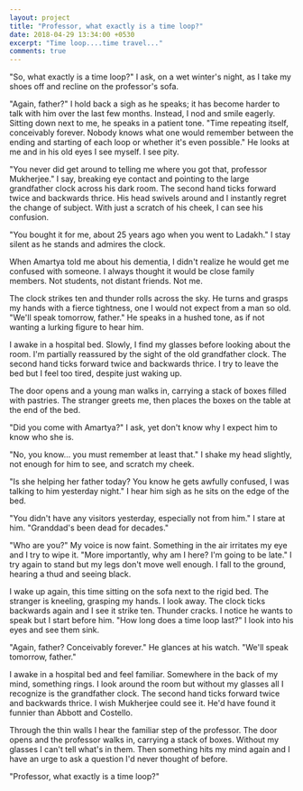```yaml
---
layout: project
title: "Professor, what exactly is a time loop?" 
date: 2018-04-29 13:34:00 +0530
excerpt: "Time loop....time travel..."
comments: true
---
```


"So, what exactly is a time loop?" I ask, on a wet winter's night, as I take my shoes off and recline on the professor's sofa.

"Again, father?" I hold back a sigh as he speaks; it has become harder to talk with him over the last few months. Instead, I nod and smile eagerly. Sitting down next to me, he speaks in a patient tone. "Time repeating itself, conceivably forever. Nobody knows what one would remember between the ending and starting of each loop or whether it's even possible." He looks at me and in his old eyes I see myself. I see pity.

"You never did get around to telling me where you got that, professor Mukherjee." I say, breaking eye contact and pointing to the large grandfather clock across his dark room. The second hand ticks forward twice and backwards thrice. His head swivels around and I instantly regret the change of subject. With just a scratch of his cheek, I can see his confusion.

"You bought it for me, about 25 years ago when you went to Ladakh." I stay silent as he stands and admires the clock.

When Amartya told me about his dementia, I didn't realize he would get me confused with someone. I always thought it would be close family members. Not students, not distant friends. Not me.

The clock strikes ten and thunder rolls across the sky. He turns and grasps my hands with a fierce tightness, one I would not expect from a man so old. "We'll speak tomorrow, father." He speaks in a hushed tone, as if not wanting a lurking figure to hear him.

I awake in a hospital bed. Slowly, I find my glasses before looking about the room. I'm partially reassured by the sight of the old grandfather clock. The second hand ticks forward twice and backwards thrice. I try to leave the bed but I feel too tired, despite just waking up.

The door opens and a young man walks in, carrying a stack of boxes filled with pastries. The stranger greets me, then places the boxes on the table at the end of the bed.

"Did you come with Amartya?" I ask, yet don't know why I expect him to know who she is.

"No, you know... you must remember at least that." I shake my head slightly, not enough for him to see, and scratch my cheek.

"Is she helping her father today? You know he gets awfully confused, I was talking to him yesterday night." I hear him sigh as he sits on the edge of the bed.

"You didn't have any visitors yesterday, especially not from him." I stare at him. "Granddad's been dead for decades."

"Who are you?" My voice is now faint. Something in the air irritates my eye and I try to wipe it. "More importantly, why am I here? I'm going to be late." I try again to stand but my legs don't move well enough. I fall to the ground, hearing a thud and seeing black.

I wake up again, this time sitting on the sofa next to the rigid bed. The stranger is kneeling, grasping my hands. I look away. The clock ticks backwards again and I see it strike ten. Thunder cracks. I notice he wants to speak but I start before him. "How long does a time loop last?" I look into his eyes and see them sink.

"Again, father? Conceivably forever." He glances at his watch. "We'll speak tomorrow, father."

I awake in a hospital bed and feel familiar. Somewhere in the back of my mind, something rings. I look around the room but without my glasses all I recognize is the grandfather clock. The second hand ticks forward twice and backwards thrice. I wish Mukherjee could see it. He'd have found it funnier than Abbott and Costello.

Through the thin walls I hear the familiar step of the professor. The door opens and the professor walks in, carrying a stack of boxes. Without my glasses I can't tell what's in them. Then something hits my mind again and I have an urge to ask a question I'd never thought of before.

"Professor, what exactly is a time loop?"